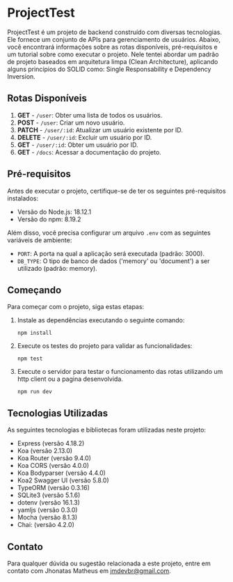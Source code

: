 # ProjectTest

ProjectTest é um projeto de backend construído com diversas tecnologias. Ele fornece um conjunto de APIs para gerenciamento de usuários. Abaixo, você encontrará informações sobre as rotas disponíveis, pré-requisitos e um tutorial sobre como executar o projeto. Nele tentei abordar um padrão de projeto baseados em arquitetura limpa (Clean Architecture), aplicando alguns princípios do SOLID como: Single Responsability e Dependency Inversion.

## Rotas Disponíveis

1. **GET** - `/user`: Obter uma lista de todos os usuários.
2. **POST** - `/user`: Criar um novo usuário.
3. **PATCH** - `/user/:id`: Atualizar um usuário existente por ID.
4. **DELETE** - `/user/:id`: Excluir um usuário por ID.
5. **GET** - `/user/:id`: Obter um usuário por ID.
6. **GET** - `/docs`: Acessar a documentação do projeto.

## Pré-requisitos

Antes de executar o projeto, certifique-se de ter os seguintes pré-requisitos instalados:

- Versão do Node.js: 18.12.1
- Versão do npm: 8.19.2

Além disso, você precisa configurar um arquivo `.env` com as seguintes variáveis de ambiente:

- `PORT`: A porta na qual a aplicação será executada (padrão: 3000).
- `DB_TYPE`: O tipo de banco de dados ('memory' ou 'document') a ser utilizado (padrão: memory).

## Começando

Para começar com o projeto, siga estas etapas:

1. Instale as dependências executando o seguinte comando:

   ```shell
   npm install
2. Execute os testes do projeto para validar as funcionalidades:
    ```shell
    npm test
3. Execute o servidor para testar o funcionamento das rotas utilizando um http client ou a pagina desenvolvida.
    ```shell
    npm run dev
## Tecnologias Utilizadas

As seguintes tecnologias e bibliotecas foram utilizadas neste projeto:

- Express (versão 4.18.2)
- Koa (versão 2.13.0)
- Koa Router (versão 9.4.0)
- Koa CORS (versão 4.0.0)
- Koa Bodyparser (versão 4.4.0)
- Koa2 Swagger UI (versão 5.8.0)
- TypeORM (versão 0.3.16)
- SQLite3 (versão 5.1.6)
- dotenv (versão 16.1.3)
- yamljs (versão 0.3.0)
- Mocha (versão 8.1.3)
- Chai: (versão 4.2.0)

## Contato

Para qualquer dúvida ou sugestão relacionada a este projeto, entre em contato com Jhonatas Matheus em jmdevbr@gmail.com.
